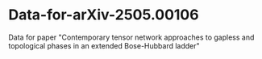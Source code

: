 # Data-for-arXiv-2505.00106
Data for paper "Contemporary tensor network approaches to gapless and topological phases in an extended Bose-Hubbard ladder"
